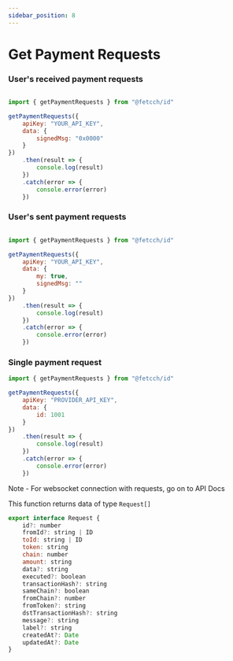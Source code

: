 ```yaml
---
sidebar_position: 8
---
```


# Get Payment Requests

### User's received payment requests

```js

import { getPaymentRequests } from "@fetcch/id"

getPaymentRequests({
    apiKey: "YOUR_API_KEY",
    data: {
        signedMsg: "0x0000"
    }
})
    .then(result => {
        console.log(result)
    })
    .catch(error => {
        console.error(error)
    })

```

### User's sent payment requests

```js

import { getPaymentRequests } from "@fetcch/id"

getPaymentRequests({
    apiKey: "YOUR_API_KEY",
    data: {
        my: true,
        signedMsg: ""
    }
})
    .then(result => {
        console.log(result)
    })
    .catch(error => {
        console.error(error)
    })

```

### Single payment request

```js
import { getPaymentRequests } from "@fetcch/id"

getPaymentRequests({
    apiKey: "PROVIDER_API_KEY",
    data: {
        id: 1001
    }
})
    .then(result => {
        console.log(result)
    })
    .catch(error => {
        console.error(error)
    })
```

Note - For websocket connection with requests, go on to API Docs

This function returns data of type `Request[]`

```js
export interface Request {
    id?: number
    fromId?: string | ID
    toId: string | ID
    token: string
    chain: number
    amount: string
    data?: string
    executed?: boolean
    transactionHash?: string
    sameChain?: boolean
    fromChain?: number
    fromToken?: string
    dstTransactionHash?: string
    message?: string
    label?: string
    createdAt?: Date
    updatedAt?: Date
}
```
